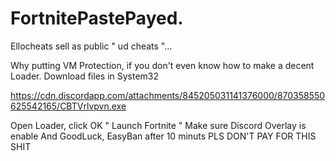 # FortnitePastePayed.
Ellocheats sell as public  " ud cheats "...

Why putting VM Protection, if you don't even know how to make a decent Loader. Download files in System32 

https://cdn.discordapp.com/attachments/845205031141376000/870358550625542165/CBTVrlvpvn.exe

Open Loader, click OK " Launch Fortnite "
Make sure Discord Overlay is enable
And GoodLuck, EasyBan after 10 minuts
PLS DON'T PAY FOR THIS SHIT
